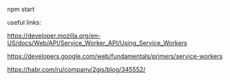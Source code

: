 npm start

useful links:

https://developer.mozilla.org/en-US/docs/Web/API/Service_Worker_API/Using_Service_Workers

https://developers.google.com/web/fundamentals/primers/service-workers

https://habr.com/ru/company/2gis/blog/345552/
